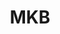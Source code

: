 ---
  title: MKB
  menu:
    main:
      weight: 2
      name: MKB
      parent: Oplossingen
      pre: Je eigen centrale in de cloud. Geen gedoe met verouderde hardware.
      post: fa-home
---